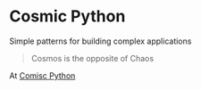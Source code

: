 # Cosmic Python

Simple patterns for building complex applications

> Cosmos is the opposite of Chaos

At [Comisc Python](https://www.cosmicpython.com/)
